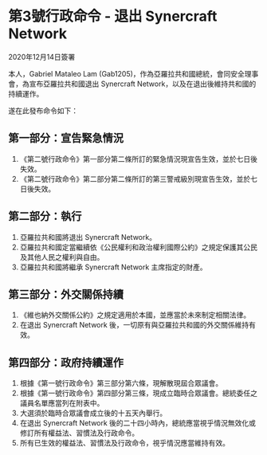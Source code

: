 # 第3號行政命令 - 退出 Synercraft Network

2020年12月14日簽署

本人，Gabriel Mataleo Lam (Gab1205)，作為亞羅拉共和國總統，會同安全理事會，為宣布亞羅拉共和國退出 Synercraft Network，以及在退出後維持共和國的持續運作。

遂在此發布命令如下：

## 第一部分：宣告緊急情況

1. 《第二號行政命令》第一部分第二條所訂的緊急情況現宣告生效，並於七日後失效。
2. 《第二號行政命令》第二部分第二條所訂的第三警戒級別現宣告生效，並於七日後失效。

## 第二部分：執行

1. 亞羅拉共和國將退出 Synercraft Network。
2. 亞羅拉共和國定當繼續依《公民權利和政治權利國際公約》之規定保護其公民及其他人民之權利與自由。
3. 亞羅拉共和國將繼承 Synercraft Network 主席指定的財產。

## 第三部分：外交關係持續

1. 《維也納外交關係公約》之規定適用於本國，並應當於未來制定相關法律。
2. 在退出 Synercraft Network 後，一切原有與亞羅拉共和國的外交關係維持有效。

## 第四部分：政府持續運作

1. 根據《第一號行政命令》第三部分第六條，現解散現屆合眾議會。
2. 根據《第一號行政命令》第四部分第三條，現成立臨時合眾議會。總統委任之議員名單應當列在附表中。
3. 大選須於臨時合眾議會成立後的十五天內舉行。
4. 在退出 Synercraft Network 後的二十四小時內，總統應當視乎情況無效化或修訂所有權益法、習慣法及行政命令。
5. 所有已生效的權益法、習慣法及行政命令，視乎情況應當維持有效。

